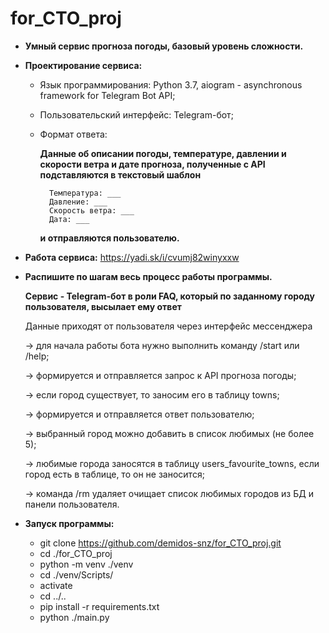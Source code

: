 # for_CTO_proj
- **Умный сервис прогноза погоды, базовый уровень сложности.**
- **Проектирование сервиса:**
    - Язык программирования: Python 3.7, aiogram - asynchronous framework for Telegram Bot API;
    - Пользовательский интерфейс: Telegram-бот;
    - Формат ответа:
    
        **Данные об описании погоды, температуре, давлении и скорости ветра и дате прогноза, 
        полученные с API подставляются в текстовый шаблон**
         
            Температура: ___
            Давление: ___
            Скорость ветра: ___
            Дата: ___
            
        **и отправляются пользователю.**

- **Работа сервиса:**
    https://yadi.sk/i/cvumj82winyxxw
- **Распишите по шагам весь процесс работы программы.**

    **Сервис - Telegram-бот в роли FAQ, который по заданному городу пользователя, высылает ему ответ**

    Данные приходят от пользователя через интерфейс мессенджера

     → для начала работы бота нужно выполнить команду /start или /help;
     
     → формируется и отправляется запрос к API прогноза погоды;
     
     → если город существует, то заносим его в таблицу towns;  

     → формируется и отправляется ответ пользователю;
     
     → выбранный город можно добавить в список любимых (не более 5);
     
     → любимые города заносятся в таблицу users_favourite_towns, если город есть в таблице, то он не заносится;
     
     → команда /rm удаляет очищает список любимых городов из БД и панели пользователя.
     
- **Запуск программы:**
    - git clone https://github.com/demidos-snz/for_CTO_proj.git
    - cd ./for_CTO_proj
    - python -m venv ./venv
    - cd ./venv/Scripts/
    - activate
    - cd ../..
    - pip install -r requirements.txt
    - python ./main.py